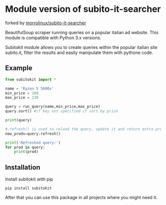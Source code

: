 # Module version of subito-it-searcher

forked by [morrolinux/subito-it-searcher](https://github.com/morrolinux/subito-it-searcher)

BeautifulSoup scraper running queries on a popular italian ad website.
This module is compatible with Python 3.x versions.

Subitokit module allows you to create queries within the popular italian site subito.it,
filter the results and easily manipulate them with pythone code.

## Example
```py
from subitokit import *

name = 'Ryzen 5 5600x'
min_price = 100
max_price = 130

query = run_query(name,min_price,max_price)
query.sort() #if key not specified it sort by price

print(query)

#.refresh() is used to reload the query, update it and return extra products (if there are)
new_prods=query.refresh()

print('Refreshed query:')
for prod in query:
    print(prod)

```
## Installation

Install subitokit with pip
```
pip install subitokit
```
After that you can use this package in all projects where you might need it.
